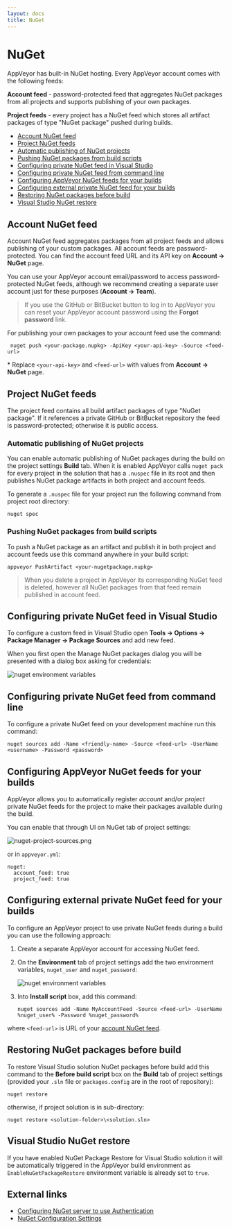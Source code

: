 ```yaml
---
layout: docs
title: NuGet
---
```


# NuGet

AppVeyor has built-in NuGet hosting. Every AppVeyor account comes with the following feeds:

**Account feed** - password-protected feed that aggregates NuGet packages from all projects and supports publishing of your own packages.

**Project feeds** - every project has a NuGet feed which stores all artifact packages of type "NuGet package" pushed during builds.

* [Account NuGet feed](#account-feed)
* [Project NuGet feeds](#project-feeds)
* [Automatic publishing of NuGet projects](#auto-package)
* [Pushing NuGet packages from build scripts](#push-package)
* [Configuring private NuGet feed in Visual Studio](#private-feed-vs)
* [Configuring private NuGet feed from command line](#private-feed-cmd)
* [Configuring AppVeyor NuGet feeds for your builds](#configure-appveyor-feeds)
* [Configuring external private NuGet feed for your builds](#configure-private-feed)
* [Restoring NuGet packages before build](#nuget-restore)
* [Visual Studio NuGet restore](#visual-studio-nuget-restore)


<a id="account-feed"></a>
## Account NuGet feed

Account NuGet feed aggregates packages from all project feeds and allows publishing of your custom packages.
All account feeds are password-protected. You can find the account feed URL and its API key on **Account -> NuGet** page.

You can use your AppVeyor account email/password to access password-protected NuGet feeds, although we recommend creating a separate user account just for these purposes (**Account -> Team**).

> If you use the GitHub or BitBucket button to log in to AppVeyor you can reset your AppVeyor account password using the **Forgot password** link.

For publishing your own packages to your account feed use the command:

     nuget push <your-package.nupkg> -ApiKey <your-api-key> -Source <feed-url>

\* Replace `<your-api-key>` and `<feed-url>` with values from **Account -> NuGet** page.




<a id="project-feeds"></a>
## Project NuGet feeds

The project feed contains all build artifact packages of type "NuGet package". If it references a private GitHub or BitBucket repository the feed is password-protected; otherwise it is public access.



<a id="auto-package"></a>
### Automatic publishing of NuGet projects

You can enable automatic publishing of NuGet packages during the build on the project settings **Build** tab. When it is enabled AppVeyor calls `nuget pack` for every project in the solution that has a `.nuspec` file in its root and then publishes NuGet package artifacts in both project and account feeds.

To generate a `.nuspec` file for your project run the following command from project root directory:

    nuget spec



<a id="push-package"></a>
### Pushing NuGet packages from build scripts

To push a NuGet package as an artifact and publish it in both project and account feeds use this command anywhere in your build script:

    appveyor PushArtifact <your-nugetpackage.nupkg>

> When you delete a project in AppVeyor its corresponding NuGet feed is deleted, however all NuGet packages from that feed remain published in account feed.




<a id="private-feed-vs"></a>
## Configuring private NuGet feed in Visual Studio

To configure a custom feed in Visual Studio open **Tools -> Options -> Package Manager -> Package Sources** and add new feed.

When you first open the Manage NuGet packages dialog you will be presented with a dialog box asking for credentials:

![nuget environment variables](/site/images/docs/nuget-visualstudio-auth.png)




<a id="private-feed-cmd"></a>
## Configuring private NuGet feed from command line

To configure a private NuGet feed on your development machine run this command:

    nuget sources add -Name <friendly-name> -Source <feed-url> -UserName <username> -Password <password>



<a id="configure-appveyor-feeds"></a>
## Configuring AppVeyor NuGet feeds for your builds

AppVeyor allows you to automatically register *account* and/or *project* private NuGet feeds for the project to make their packages available during the build.

You can enable that through UI on NuGet tab of project settings:

![nuget-project-sources.png](/site/images/docs/nuget-project-sources.png)

or in `appveyor.yml`:

    nuget:
      account_feed: true
      project_feed: true



<a id="configure-private-feed"></a>
## Configuring external private NuGet feed for your builds

To configure an AppVeyor project to use private NuGet feeds during a build you can use the following approach:

1. Create a separate AppVeyor account for accessing NuGet feed.
2. On the **Environment** tab of project settings add the two environment variables, `nuget_user` and `nuget_password`:

   ![nuget environment variables](/site/images/docs/nuget-environment-variables.png)

3. Into **Install script** box, add this command:

    `nuget sources add -Name MyAccountFeed -Source <feed-url> -UserName %nuget_user% -Password %nuget_password%`

where `<feed-url>` is URL of your [account NuGet feed](https://ci.appveyor.com/nuget).




<a id="nuget-restore"></a>
## Restoring NuGet packages before build

To restore Visual Studio solution NuGet packages before build add this command to the **Before build script** box on the **Build** tab of project settings (provided your `.sln` file or `packages.config` are in the root of repository):

    nuget restore

otherwise, if project solution is in sub-directory:

    nuget restore <solution-folder>\<solution.sln>



<a id="visual-studio-nuget-restore"></a>
## Visual Studio NuGet restore

If you have enabled NuGet Package Restore for Visual Studio solution it will be automatically triggered in the AppVeyor build environment as `EnableNuGetPackageRestore` environment variable is already set to `true`.



## External links

* [Configuring NuGet server to use Authentication](http://stackoverflow.com/questions/17928112/configuring-nuget-server-to-use-authentication)
* [NuGet Configuration Settings](http://docs.nuget.org/docs/reference/nuget-config-settings)